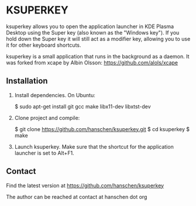 KSUPERKEY
=========

ksuperkey allows you to open the application launcher in KDE Plasma Desktop
using the Super key (also known as the "Windows key"). If you hold down the
Super key it will still act as a modifier key, allowing you to use it for
other keyboard shortcuts.

ksuperkey is a small application that runs in the background as a daemon. It
was forked from xcape by Albin Olsson: https://github.com/alols/xcape

Installation
------------

1. Install dependencies. On Ubuntu:

    $ sudo apt-get install git gcc make libx11-dev libxtst-dev

2. Clone project and compile:

    $ git clone https://github.com/hanschen/ksuperkey.git
    $ cd ksuperkey
    $ make

3. Launch ksuperkey. Make sure that the shortcut for the application launcher
   is set to Alt+F1.

Contact
-------

Find the latest version at
https://github.com/hanschen/ksuperkey

The author can be reached at
contact at hanschen dot org
